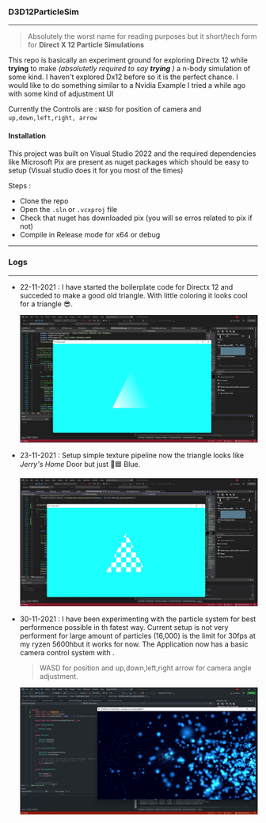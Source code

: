 ﻿### D3D12ParticleSim
-----
> Absolutely the worst name for reading purposes but it short/tech form for **Direct X 12 Particle Simulations**

This repo is basically an experiment ground for exploring Directx 12 while **trying** to make
*(absolutetly required to say __trying__ )* a n-body simulation of some kind. I haven't explored Dx12
before so it is the perfect chance. I would like to do something similar to a Nvidia Example I tried a while ago
with some kind of adjustment UI

Currently the Controls are : `WASD` for position of camera and `up,down,left,right, arrow`

#### Installation
This project was built on Visual Studio 2022 and the required dependencies like Microsoft Pix are present as
nuget packages which should be easy to setup (Visual studio does it for you most of the times)

Steps :
 - Clone the repo
 - Open the `.sln` or `.vcxproj` file
 - Check that nuget has downloaded pix (you will se erros related to pix if not)
 - Compile in Release mode for x64 or debug



-----

### Logs
-----

 - 22-11-2021 : I have started the boilerplate code for Directx 12 and succeded to make a good old triangle. With little coloring it looks cool for a triangle 😎.
    
    ![Fading Triangle](./Doc/Triangle-2021-11-22.jpg)

 - 23-11-2021 : Setup simple texture pipeline now the triangle looks like *Jerry's Home* Door but just 🔵🟦 Blue.
 
    ![Checkered Triangle](./Doc/Triangle-2021-11-23.jpg)

 - 30-11-2021 : I have been experimenting with the particle system for best performence possible in th fatest way. Current setup is not very performent for large amount of particles (16,000) is the limit for 30fps at my ryzen 5600hbut it works for now.
    The Application now has a basic camera control system with .
    > WASD for position and up,down,left,right arrow for camera angle adjustment.
    
    ![](./Doc/Particles-2021-11-30.jpg) 